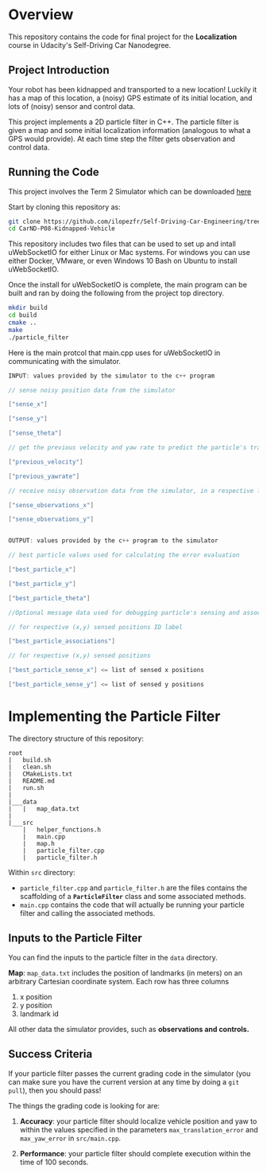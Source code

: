 # Overview
This repository contains the code for final project for the **Localization** course in Udacity's Self-Driving Car Nanodegree.

## Project Introduction
Your robot has been kidnapped and transported to a new location! Luckily it has a map of this location, a (noisy) GPS estimate of its initial location, and lots of (noisy) sensor and control data.

This project implements a 2D particle filter in C++. The particle filter is given a map and some initial localization information (analogous to what a GPS would provide). At each time step the filter gets observation and control data. 

## Running the Code
This project involves the Term 2 Simulator which can be downloaded [here](https://github.com/udacity/self-driving-car-sim/releases)

Start by cloning this repository as:
```bash
git clone https://github.com/ilopezfr/Self-Driving-Car-Engineering/tree/master/CarND-P08-Kidnapped-Vehicle
cd CarND-P08-Kidnapped-Vehicle
```

This repository includes two files that can be used to set up and intall uWebSocketIO for either Linux or Mac systems. For windows you can use either Docker, VMware, or even Windows 10 Bash on Ubuntu to install uWebSocketIO.

Once the install for uWebSocketIO is complete, the main program can be built and ran by doing the following from the project top directory.
```bash
mkdir build
cd build
cmake ..
make
./particle_filter
```

Here is the main protcol that main.cpp uses for uWebSocketIO in communicating with the simulator.

```c++
INPUT: values provided by the simulator to the c++ program

// sense noisy position data from the simulator

["sense_x"] 

["sense_y"] 

["sense_theta"] 

// get the previous velocity and yaw rate to predict the particle's transitioned state

["previous_velocity"]

["previous_yawrate"]

// receive noisy observation data from the simulator, in a respective list of x/y values

["sense_observations_x"] 

["sense_observations_y"] 


OUTPUT: values provided by the c++ program to the simulator

// best particle values used for calculating the error evaluation

["best_particle_x"]

["best_particle_y"]

["best_particle_theta"] 

//Optional message data used for debugging particle's sensing and associations

// for respective (x,y) sensed positions ID label 

["best_particle_associations"]

// for respective (x,y) sensed positions

["best_particle_sense_x"] <= list of sensed x positions

["best_particle_sense_y"] <= list of sensed y positions
```



# Implementing the Particle Filter
The directory structure of this repository:

```
root
|   build.sh
|   clean.sh
|   CMakeLists.txt
|   README.md
|   run.sh
|
|___data
|   |   map_data.txt
|   
|___src
    |   helper_functions.h
    |   main.cpp
    |   map.h
    |   particle_filter.cpp
    |   particle_filter.h
```

Within `src` directory:
- `particle_filter.cpp` and `particle_filter.h` are the files contains the scaffolding of a **`ParticleFilter`** class and some associated methods. 
- `main.cpp` contains the code that will actually be running your particle filter and calling the associated methods.

## Inputs to the Particle Filter
You can find the inputs to the particle filter in the `data` directory. 

**Map**: `map_data.txt` includes the position of landmarks (in meters) on an arbitrary Cartesian coordinate system. Each row has three columns
1. x position
2. y position
3. landmark id

All other data the simulator provides, such as **observations and controls.**


## Success Criteria
If your particle filter passes the current grading code in the simulator (you can make sure you have the current version at any time by doing a `git pull`), then you should pass! 

The things the grading code is looking for are:
1. **Accuracy**: your particle filter should localize vehicle position and yaw to within the values specified in the parameters `max_translation_error` and `max_yaw_error` in `src/main.cpp`.

2. **Performance**: your particle filter should complete execution within the time of 100 seconds.


